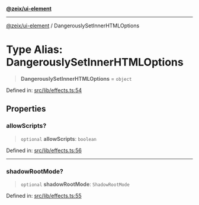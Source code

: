 [**@zeix/ui-element**](../README.md)

***

[@zeix/ui-element](../globals.md) / DangerouslySetInnerHTMLOptions

# Type Alias: DangerouslySetInnerHTMLOptions

> **DangerouslySetInnerHTMLOptions** = `object`

Defined in: [src/lib/effects.ts:54](https://github.com/zeixcom/ui-element/blob/df58db6949960ec0cd0685fb302ff1878e15bf79/src/lib/effects.ts#L54)

## Properties

### allowScripts?

> `optional` **allowScripts**: `boolean`

Defined in: [src/lib/effects.ts:56](https://github.com/zeixcom/ui-element/blob/df58db6949960ec0cd0685fb302ff1878e15bf79/src/lib/effects.ts#L56)

***

### shadowRootMode?

> `optional` **shadowRootMode**: `ShadowRootMode`

Defined in: [src/lib/effects.ts:55](https://github.com/zeixcom/ui-element/blob/df58db6949960ec0cd0685fb302ff1878e15bf79/src/lib/effects.ts#L55)
